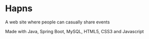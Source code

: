 # Hapns
A web site where people can casually share events 

Made with Java, Spring Boot, MySQL, HTML5, CSS3 and Javascript

